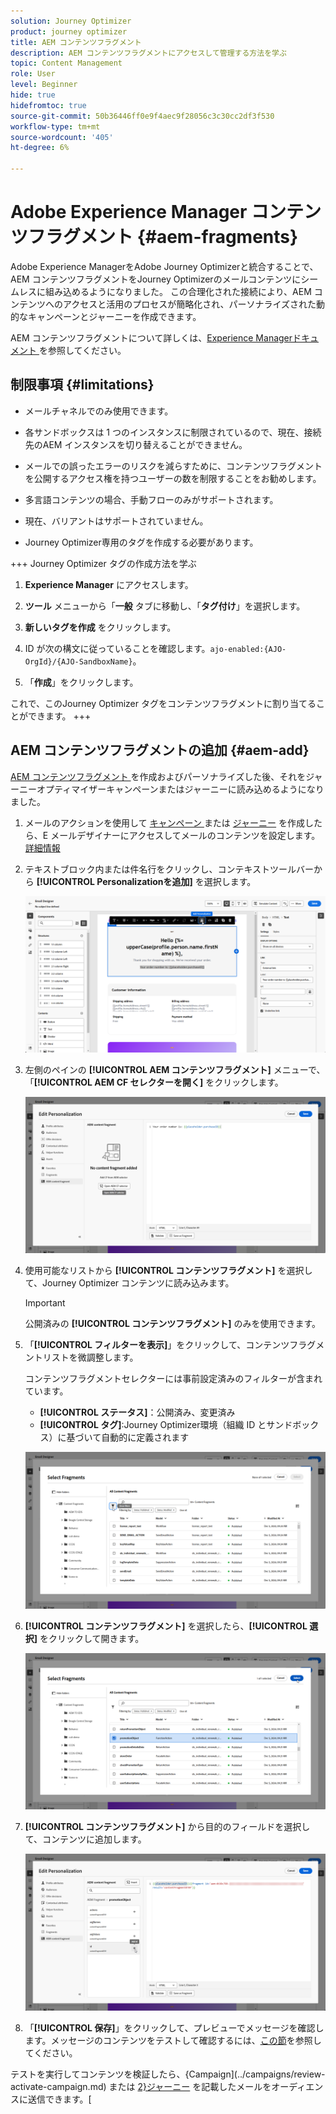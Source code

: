 ```yaml
---
solution: Journey Optimizer
product: journey optimizer
title: AEM コンテンツフラグメント
description: AEM コンテンツフラグメントにアクセスして管理する方法を学ぶ
topic: Content Management
role: User
level: Beginner
hide: true
hidefromtoc: true
source-git-commit: 50b36446ff0e9f4aec9f28056c3c30cc2df3f530
workflow-type: tm+mt
source-wordcount: '405'
ht-degree: 6%

---
```


# Adobe Experience Manager コンテンツフラグメント {#aem-fragments}

Adobe Experience ManagerをAdobe Journey Optimizerと統合することで、AEM コンテンツフラグメントをJourney Optimizerのメールコンテンツにシームレスに組み込めるようになりました。 この合理化された接続により、AEM コンテンツへのアクセスと活用のプロセスが簡略化され、パーソナライズされた動的なキャンペーンとジャーニーを作成できます。

AEM コンテンツフラグメントについて詳しくは、[Experience Managerドキュメント ](https://experienceleague.adobe.com/en/docs/experience-manager-cloud-service/content/sites/authoring/fragments/content-fragments) を参照してください。

## 制限事項 {#limitations}

* メールチャネルでのみ使用できます。

* 各サンドボックスは 1 つのインスタンスに制限されているので、現在、接続先のAEM インスタンスを切り替えることができません。

* メールでの誤ったエラーのリスクを減らすために、コンテンツフラグメントを公開するアクセス権を持つユーザーの数を制限することをお勧めします。

* 多言語コンテンツの場合、手動フローのみがサポートされます。

* 現在、バリアントはサポートされていません。

* Journey Optimizer専用のタグを作成する必要があります。

+++ Journey Optimizer タグの作成方法を学ぶ

   1. **Experience Manager** にアクセスします。

   1. **ツール** メニューから「**一般** タブに移動し、「**タグ付け**」を選択します。

   1. **新しいタグを作成** をクリックします。

   1. ID が次の構文に従っていることを確認します。`ajo-enabled:{AJO-OrgId}/{AJO-SandboxName}`。

   1. 「**作成**」をクリックします。

  これで、このJourney Optimizer タグをコンテンツフラグメントに割り当てることができます。
+++

## AEM コンテンツフラグメントの追加 {#aem-add}

[AEM コンテンツフラグメント ](https://experienceleague.adobe.com/en/docs/experience-manager-cloud-service/content/sites/authoring/fragments/content-fragments) を作成およびパーソナライズした後、それをジャーニーオプティマイザーキャンペーンまたはジャーニーに読み込めるようになりました。

1. メールのアクションを使用して [ キャンペーン ](../email/create-email.md) または [ジャーニー](../email/create-email.md) を作成したら、E メールデザイナーにアクセスしてメールのコンテンツを設定します。 [詳細情報](../email/get-started-email-design.md)

1. テキストブロック内または件名行をクリックし、コンテキストツールバーから **[!UICONTROL Personalizationを追加]** を選択します。

   ![](assets/aem_campaign_2.png)

1. 左側のペインの **[!UICONTROL AEM コンテンツフラグメント]** メニューで、「**[!UICONTROL AEM CF セレクターを開く]** をクリックします。

   ![](assets/aem_campaign_3.png)

1. 使用可能なリストから **[!UICONTROL コンテンツフラグメント]** を選択して、Journey Optimizer コンテンツに読み込みます。

   >[!IMPORTANT]
   >
   >公開済みの **[!UICONTROL コンテンツフラグメント]** のみを使用できます。

1. 「**[!UICONTROL フィルターを表示]**」をクリックして、コンテンツフラグメントリストを微調整します。

   コンテンツフラグメントセレクターには事前設定済みのフィルターが含まれています。

   * **[!UICONTROL ステータス]**：公開済み、変更済み
   * **[!UICONTROL タグ]**:Journey Optimizer環境（組織 ID とサンドボックス）に基づいて自動的に定義されます

   ![](assets/aem_campaign_4.png)

1. **[!UICONTROL コンテンツフラグメント]** を選択したら、**[!UICONTROL 選択]** をクリックして開きます。

   ![](assets/aem_campaign_5.png)

1. **[!UICONTROL コンテンツフラグメント]** から目的のフィールドを選択して、コンテンツに追加します。

   ![](assets/aem_campaign_6.png)

1. 「**[!UICONTROL 保存]**」をクリックして、プレビューでメッセージを確認します。メッセージのコンテンツをテストして確認するには、[この節](preview.md)を参照してください。

テストを実行してコンテンツを検証したら、{Campaign](../campaigns/review-activate-campaign.md) または [2}ジャーニー](../building-journeys/publishing-the-journey.md) を記載したメールをオーディエンスに送信できます。[

